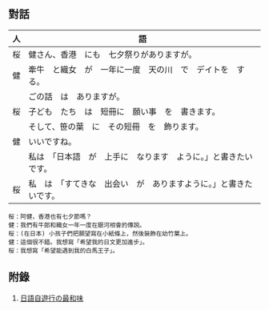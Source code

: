 ## 對話

| 人   | 語                                                           |
| ---- | ------------------------------------------------------------ |
| 桜   | 健さん、香港　にも　七夕祭りがありますが。                   |
| 健   | 牽牛　と織女　が　一年に一度　天の川　で　デイトを　する。   |
|      | ごの話　は　ありますが。                                     |
| 桜   | 子ども　たち　は　短冊に　願い事　を　書きます。             |
|      | そして、笹の葉　に　その短冊　を　飾ります。                 |
| 健   | いいですね。                                                 |
|      | 私は　「日本語　が　上手に　なります　ように。」と書きたいです。 |
| 桜   | 私　は　「すてきな　出会い　が　ありますように。」と書きたいです。 |

```
桜：阿健，香港也有七夕節嗎？
健：我們有牛郎和織女一年一度在銀河相會的傳說。
桜：(在日本) 小孩子們把願望寫在小紙條上，然後裝飾在幼竹葉上。
健：這個很不錯。我想寫「希望我的日文更加進步」。
桜：我想寫「希望能遇到我的白馬王子」。
```

## 附錄

1. [日語自遊行の最和味](http://rthk9.rthk.hk/elearning/gogojapan3/lesson.htm)
